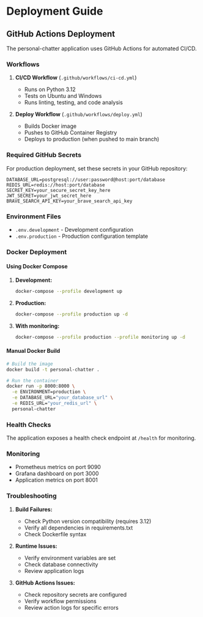 # Deployment Guide

## GitHub Actions Deployment

The personal-chatter application uses GitHub Actions for automated CI/CD. 

### Workflows

1. **CI/CD Workflow** (`.github/workflows/ci-cd.yml`)
   - Runs on Python 3.12
   - Tests on Ubuntu and Windows
   - Runs linting, testing, and code analysis

2. **Deploy Workflow** (`.github/workflows/deploy.yml`)
   - Builds Docker image
   - Pushes to GitHub Container Registry
   - Deploys to production (when pushed to main branch)

### Required GitHub Secrets

For production deployment, set these secrets in your GitHub repository:

```
DATABASE_URL=postgresql://user:password@host:port/database
REDIS_URL=redis://host:port/database
SECRET_KEY=your_secure_secret_key_here
JWT_SECRET=your_jwt_secret_here
BRAVE_SEARCH_API_KEY=your_brave_search_api_key
```

### Environment Files

- `.env.development` - Development configuration
- `.env.production` - Production configuration template

### Docker Deployment

#### Using Docker Compose

1. **Development:**
   ```bash
   docker-compose --profile development up
   ```

2. **Production:**
   ```bash
   docker-compose --profile production up -d
   ```

3. **With monitoring:**
   ```bash
   docker-compose --profile production --profile monitoring up -d
   ```

#### Manual Docker Build

```bash
# Build the image
docker build -t personal-chatter .

# Run the container
docker run -p 8000:8000 \
  -e ENVIRONMENT=production \
  -e DATABASE_URL="your_database_url" \
  -e REDIS_URL="your_redis_url" \
  personal-chatter
```

### Health Checks

The application exposes a health check endpoint at `/health` for monitoring.

### Monitoring

- Prometheus metrics on port 9090
- Grafana dashboard on port 3000
- Application metrics on port 8001

### Troubleshooting

1. **Build Failures:**
   - Check Python version compatibility (requires 3.12)
   - Verify all dependencies in requirements.txt
   - Check Dockerfile syntax

2. **Runtime Issues:**
   - Verify environment variables are set
   - Check database connectivity
   - Review application logs

3. **GitHub Actions Issues:**
   - Check repository secrets are configured
   - Verify workflow permissions
   - Review action logs for specific errors

